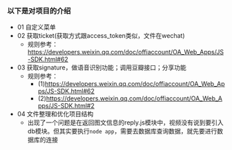 ### 以下是对项目的介绍
- 01 自定义菜单
- 02 获取ticket(获取方式跟access_token类似，文件在wechat)
    - 规则参考：https://developers.weixin.qq.com/doc/offiaccount/OA_Web_Apps/JS-SDK.html#62
- 03 获取signature，做语音识别功能；调用豆瓣接口；分享功能
    - 规则参考：
        - (1)https://developers.weixin.qq.com/doc/offiaccount/OA_Web_Apps/JS-SDK.html#62
        - (2)https://developers.weixin.qq.com/doc/offiaccount/OA_Web_Apps/JS-SDK.html#2
- 04 文件整理和优化项目结构
    - 出现了一个问题是在返回图文信息的reply.js模块中，视频没有说到要引入db模块。但其实要执行`node app`，需要去数据库查询数据，就先要进行数据库的连接










